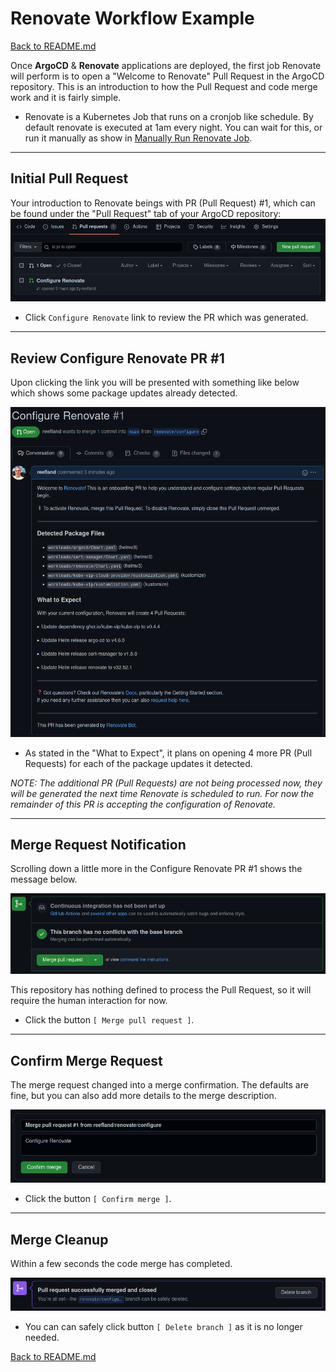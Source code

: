 # Renovate Workflow Example

[Back to README.md](../README.md)

Once **ArgoCD** & **Renovate** applications are deployed, the first job Renovate will perform is to open a "Welcome to Renovate" Pull Request in the ArgoCD repository. This is an introduction to how the Pull Request and code merge work and it is fairly simple.

* Renovate is a Kubernetes Job that runs on a cronjob like schedule. By default renovate is executed at 1am every night.  You can wait for this, or run it manually as show in [Manually Run Renovate Job](renovate-settings.md).

---

## Initial Pull Request

Your introduction to Renovate beings with PR (Pull Request) #1, which can be found under the "Pull Request" tab of your ArgoCD repository:
![Renovate Initial Pull Request](../images/renovate_initial_configure_renovate_pr.png)

* Click `Configure Renovate` link to review the PR which was generated.

---

## Review Configure Renovate PR #1

Upon clicking the link you will be presented with something like below which shows some package updates already detected.

![Renovate Detected Changes](../images/renovate_initial_configure_renovate_pr_detected_packages.png)

* As stated in the "What to Expect", it plans on opening 4 more PR (Pull Requests) for each of the package updates it detected.

_NOTE: The additional PR (Pull Requests) are not being processed now, they will be generated the next time Renovate is scheduled to run.  For now the remainder of this PR is accepting the configuration of Renovate._

---

## Merge Request Notification

Scrolling down a little more in the Configure Renovate PR #1 shows the message below.

![Renovate Merge Request](../images/renovate_initial_configure_renovate_pr_merge_request.png)

This repository has nothing defined to process the Pull Request, so it will require the human interaction for now.

* Click the button `[ Merge pull request ]`.

---

## Confirm Merge Request

The merge request changed into a merge confirmation.  The defaults are fine, but you can also add more details to the merge description.

![Confirm Renovate Merge Request](../images/renovate_initial_configure_renovate_pr_confirm_merge.png)

* Click the button `[ Confirm merge ]`.

---

## Merge Cleanup

Within a few seconds the code merge has completed.

![Delete](../images/renovate_initial_configure_renovate_pr_merge_closed_and_deleted.png)

* You can can safely click button `[ Delete branch ]` as it is no longer needed.

[Back to README.md](../README.md)

